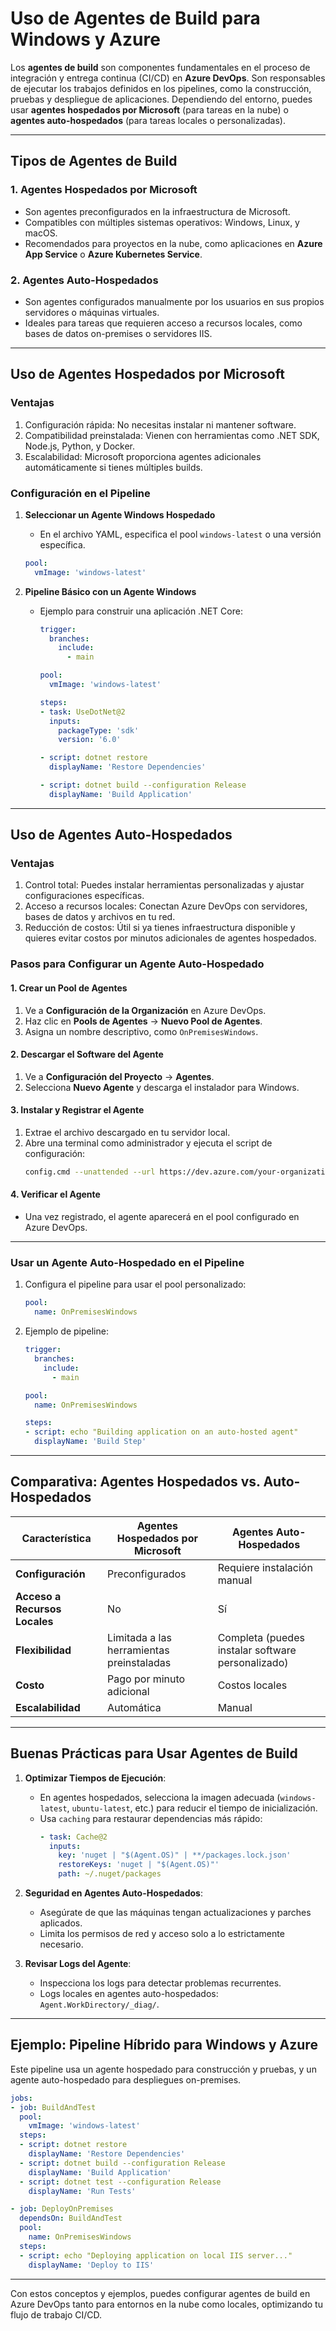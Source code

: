 # Uso de Agentes de Build para Windows y Azure

Los **agentes de build** son componentes fundamentales en el proceso de integración y entrega continua (CI/CD) en **Azure DevOps**. Son responsables de ejecutar los trabajos definidos en los pipelines, como la construcción, pruebas y despliegue de aplicaciones. Dependiendo del entorno, puedes usar **agentes hospedados por Microsoft** (para tareas en la nube) o **agentes auto-hospedados** (para tareas locales o personalizadas).

---

## **Tipos de Agentes de Build**

### **1. Agentes Hospedados por Microsoft**
- Son agentes preconfigurados en la infraestructura de Microsoft.
- Compatibles con múltiples sistemas operativos: Windows, Linux, y macOS.
- Recomendados para proyectos en la nube, como aplicaciones en **Azure App Service** o **Azure Kubernetes Service**.

### **2. Agentes Auto-Hospedados**
- Son agentes configurados manualmente por los usuarios en sus propios servidores o máquinas virtuales.
- Ideales para tareas que requieren acceso a recursos locales, como bases de datos on-premises o servidores IIS.

---

## **Uso de Agentes Hospedados por Microsoft**

### **Ventajas**
1. Configuración rápida: No necesitas instalar ni mantener software.
2. Compatibilidad preinstalada: Vienen con herramientas como .NET SDK, Node.js, Python, y Docker.
3. Escalabilidad: Microsoft proporciona agentes adicionales automáticamente si tienes múltiples builds.

### **Configuración en el Pipeline**

1. **Seleccionar un Agente Windows Hospedado**
   - En el archivo YAML, especifica el pool `windows-latest` o una versión específica.
   ```yaml
   pool:
     vmImage: 'windows-latest'
   ```

2. **Pipeline Básico con un Agente Windows**
   - Ejemplo para construir una aplicación .NET Core:
     ```yaml
     trigger:
       branches:
         include:
           - main

     pool:
       vmImage: 'windows-latest'

     steps:
     - task: UseDotNet@2
       inputs:
         packageType: 'sdk'
         version: '6.0'

     - script: dotnet restore
       displayName: 'Restore Dependencies'

     - script: dotnet build --configuration Release
       displayName: 'Build Application'
     ```

---

## **Uso de Agentes Auto-Hospedados**

### **Ventajas**
1. Control total: Puedes instalar herramientas personalizadas y ajustar configuraciones específicas.
2. Acceso a recursos locales: Conectan Azure DevOps con servidores, bases de datos y archivos en tu red.
3. Reducción de costos: Útil si ya tienes infraestructura disponible y quieres evitar costos por minutos adicionales de agentes hospedados.

### **Pasos para Configurar un Agente Auto-Hospedado**

#### **1. Crear un Pool de Agentes**
1. Ve a **Configuración de la Organización** en Azure DevOps.
2. Haz clic en **Pools de Agentes** → **Nuevo Pool de Agentes**.
3. Asigna un nombre descriptivo, como `OnPremisesWindows`.

#### **2. Descargar el Software del Agente**
1. Ve a **Configuración del Proyecto** → **Agentes**.
2. Selecciona **Nuevo Agente** y descarga el instalador para Windows.

#### **3. Instalar y Registrar el Agente**
1. Extrae el archivo descargado en tu servidor local.
2. Abre una terminal como administrador y ejecuta el script de configuración:
   ```bash
   config.cmd --unattended --url https://dev.azure.com/your-organization --auth pat --token <personal-access-token> --pool OnPremisesWindows --agent MyAgent
   ```

#### **4. Verificar el Agente**
- Una vez registrado, el agente aparecerá en el pool configurado en Azure DevOps.

---

### **Usar un Agente Auto-Hospedado en el Pipeline**

1. Configura el pipeline para usar el pool personalizado:
   ```yaml
   pool:
     name: OnPremisesWindows
   ```

2. Ejemplo de pipeline:
   ```yaml
   trigger:
     branches:
       include:
         - main

   pool:
     name: OnPremisesWindows

   steps:
   - script: echo "Building application on an auto-hosted agent"
     displayName: 'Build Step'
   ```

---

## **Comparativa: Agentes Hospedados vs. Auto-Hospedados**

| Característica               | Agentes Hospedados por Microsoft | Agentes Auto-Hospedados         |
|------------------------------|-----------------------------------|----------------------------------|
| **Configuración**            | Preconfigurados                  | Requiere instalación manual     |
| **Acceso a Recursos Locales**| No                               | Sí                              |
| **Flexibilidad**             | Limitada a las herramientas preinstaladas | Completa (puedes instalar software personalizado) |
| **Costo**                    | Pago por minuto adicional        | Costos locales                  |
| **Escalabilidad**            | Automática                       | Manual                          |

---

## **Buenas Prácticas para Usar Agentes de Build**

1. **Optimizar Tiempos de Ejecución**:
   - En agentes hospedados, selecciona la imagen adecuada (`windows-latest`, `ubuntu-latest`, etc.) para reducir el tiempo de inicialización.
   - Usa `caching` para restaurar dependencias más rápido:
     ```yaml
     - task: Cache@2
       inputs:
         key: 'nuget | "$(Agent.OS)" | **/packages.lock.json'
         restoreKeys: 'nuget | "$(Agent.OS)"'
         path: ~/.nuget/packages
     ```

2. **Seguridad en Agentes Auto-Hospedados**:
   - Asegúrate de que las máquinas tengan actualizaciones y parches aplicados.
   - Limita los permisos de red y acceso solo a lo estrictamente necesario.

3. **Revisar Logs del Agente**:
   - Inspecciona los logs para detectar problemas recurrentes.
   - Logs locales en agentes auto-hospedados: `Agent.WorkDirectory/_diag/`.

---

## **Ejemplo: Pipeline Híbrido para Windows y Azure**

Este pipeline usa un agente hospedado para construcción y pruebas, y un agente auto-hospedado para despliegues on-premises.

```yaml
jobs:
- job: BuildAndTest
  pool:
    vmImage: 'windows-latest'
  steps:
  - script: dotnet restore
    displayName: 'Restore Dependencies'
  - script: dotnet build --configuration Release
    displayName: 'Build Application'
  - script: dotnet test --configuration Release
    displayName: 'Run Tests'

- job: DeployOnPremises
  dependsOn: BuildAndTest
  pool:
    name: OnPremisesWindows
  steps:
  - script: echo "Deploying application on local IIS server..."
    displayName: 'Deploy to IIS'
  ```

---

Con estos conceptos y ejemplos, puedes configurar agentes de build en Azure DevOps tanto para entornos en la nube como locales, optimizando tu flujo de trabajo CI/CD.